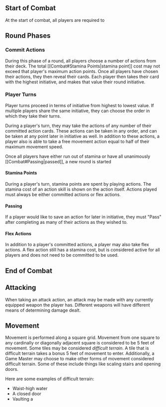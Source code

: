 ## Start of Combat
At the start of combat, all players are required to

## Round Phases

### Commit Actions
During this phase of a round, all players choose a number of actions from their deck. The total [[Combat#Stamina Points|stamina point]] cost may not exceed that player's maximum action points. Once all players have chosen their actions, they then reveal their cards. Each player then takes their card  with the highest initiative, and makes that value their round initiative.

### Player Turns
Player turns proceed in terms of initiative from highest to lowest value. If multiple players share the same initiative, they can choose the order in which they take their turns.

During a player's turn, they may take the actions of any number of their committed action cards. These actions can be taken in any order, and can be taken at any point later in initiative as well. In addition to these actions, a player also is able to take a free movement action equal to half of their maximum movement speed. 

Once all players have either run out of stamina or have all unanimously [[Combat#Passing|passed]], a new round is started

#### Stamina Points
During a player's turn, stamina points are spent by playing actions. The stamina cost of an action skill is shown on the action itself. Actions played must always be either committed actions or flex actions.

#### Passing
If a player would like to save an action for later in initiative, they must "Pass" after completing as many of their actions as they wished to.

#### Flex Actions
In addition to a player's committed actions, a player may also take flex actions. A flex action still has a stamina cost, but is considered active for all players and does not need to be committed to be used.

## End of Combat

## Attacking
When taking an attack action, an attack may be made with any currently equipped weapon the player has. Different weapons will have different means of determining damage dealt. 

## Movement
Movement is performed along a square grid. Movement from one square to any cardinally or diagonally adjacent square is considered to be 5 feet of movement. Some tiles may be considered *difficult terrain*. A tile that is difficult terrain takes a bonus 5 feet of movement to enter. Additionally, a Game Master may choose to make other forms of movement considered difficult terrain. Some of these include things like scaling stairs and opening doors. 

Here are some examples of difficult terrain:
- Waist-high water
- A closed door
- Vaulting a 